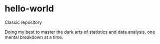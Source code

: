 # hello-world
Classic repository 

Doing my best to master the dark arts of statistics and data analysis, one mental breakdown at a time. 
